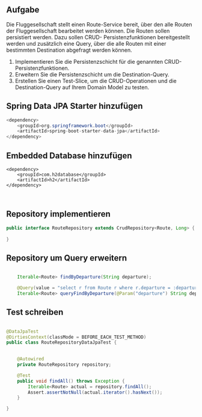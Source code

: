## Aufgabe 

Die Fluggesellschaft stellt einen Route-Service bereit, über den alle Routen der Fluggesellschaft bearbeitet werden können. Die Routen sollen persistiert werden. Dazu sollen CRUD- Persistenzfunktionen bereitgestellt werden und zusätzlich eine Query, über die alle Routen mit einer bestimmten Destination abgefragt werden können.

1. Implementieren Sie die Persistenzschicht für die genannten CRUD- Persistenzfunktionen. 
2. Erweitern Sie die Persistenzschicht um die Destination-Query.
3. Erstellen Sie einen Test-Slice, um die CRUD-Operationen und die Destination-Query auf Ihrem Domain Model zu testen.


## Spring Data JPA Starter hinzufügen     


```java
<dependency>
	<groupId>org.springframework.boot</groupId>
	<artifactId>spring-boot-starter-data-jpa</artifactId>
</dependency>

```



## Embedded Database hinzufügen 

```
<dependency>
	<groupId>com.h2database</groupId>
	<artifactId>h2</artifactId>
</dependency>
		
		
```

## Repository implementieren 

```java
public interface RouteRepository extends CrudRepository<Route, Long> {
    
}
```


## Repository um Query erweitern 

```java

	Iterable<Route> findByDeparture(String departure);

    @Query(value = "select r from Route r where r.departure = :departure")
    Iterable<Route> queryFindByDeparture(@Param("departure") String departure);


```



## Test schreiben   


```java

@DataJpaTest
@DirtiesContext(classMode = BEFORE_EACH_TEST_METHOD)
public class RouteRepositoryDataJpaTest {

  
    @Autowired
    private RouteRepository repository;

    @Test
    public void findAll() throws Exception {
        Iterable<Route> actual = repository.findAll();
        Assert.assertNotNull(actual.iterator().hasNext());
    }

}

```
